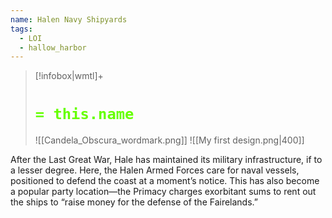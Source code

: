 ```yaml
---
name: Halen Navy Shipyards
tags:
  - LOI
  - hallow_harbor
---
```

> [!infobox|wmtl]+
> # <font color="#66ff00">`= this.name`</font>
> ![[Candela_Obscura_wordmark.png]] 
> ![[My first design.png|400]]

After the Last Great War, Hale has maintained its military infrastructure, if to a lesser degree. Here, the Halen Armed Forces care for naval vessels, positioned to defend the coast at a moment’s notice. This has also become a popular party location—the Primacy charges exorbitant sums to rent out the ships to “raise money for the defense of the Fairelands.”

